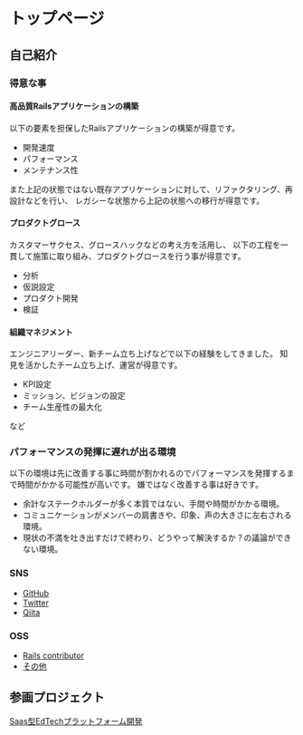 # トップページ

## 自己紹介

### 得意な事
#### 高品質Railsアプリケーションの構築
以下の要素を担保したRailsアプリケーションの構築が得意です。

* 開発速度
* パフォーマンス
* メンテナンス性

また上記の状態ではない既存アプリケーションに対して、リファクタリング、再設計などを行い、
レガシーな状態から上記の状態への移行が得意です。

#### プロダクトグロース
カスタマーサクセス、グロースハックなどの考え方を活用し、
以下の工程を一貫して施策に取り組み、プロダクトグロースを行う事が得意です。

* 分析
* 仮説設定
* プロダクト開発
* 検証

#### 組織マネジメント
エンジニアリーダー、新チーム立ち上げなどで以下の経験をしてきました。
知見を活かしたチーム立ち上げ、運営が得意です。

* KPI設定
* ミッション、ビジョンの設定
* チーム生産性の最大化

など

### パフォーマンスの発揮に遅れが出る環境
以下の環境は先に改善する事に時間が割かれるのでパフォーマンスを発揮するまで時間がかかる可能性が高いです。
嫌ではなく改善する事は好きです。

* 余計なステークホルダーが多く本質ではない、手間や時間がかかる環境。
* コミュニケーションがメンバーの肩書きや、印象、声の大きさに左右される環境。
* 現状の不満を吐き出すだけで終わり、どうやって解決するか？の議論ができない環境。

### SNS
* [GitHub](https://github.com/soartec-lab)
* [Twitter](https://twitter.com/SoartecL)
* [Qiita](https://qiita.com/SoarTec-lab)

### OSS
* [Rails contributor](https://contributors.rubyonrails.org/contributors/soartec-lab/commits)
* [その他](https://qiita.com/SoarTec-lab/items/f979336bd25d7b3a8cd2)

## 参画プロジェクト
[Saas型EdTechプラットフォーム開発](ed_tech_platform/index.md)
